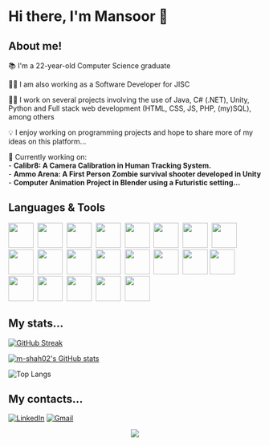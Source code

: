 <body>
  <h1> Hi there, I'm Mansoor 👋</h1>
  
  <h2> About me!</h2>
  <p> 📚 I'm a 22-year-old Computer Science graduate </p>
  <p> 👨‍💼 I am also working as a Software Developer for JISC </p>
  <p> 👨‍💻 I work on several projects involving the use of Java, C# (.NET), Unity, Python and Full stack web development (HTML, CSS, JS, PHP, (my)SQL), among others</p>
  <p> 💡 I enjoy working on programming projects and hope to share more of my ideas on this platform...</p>
  <p> 🌱 Currently working on: <br>
    - <strong> Calibr8: A Camera Calibration in Human Tracking System. </strong>  <br> 
    - <strong> Ammo Arena: A First Person Zombie survival shooter developed in Unity </strong> <br> 
    - <strong> Computer Animation Project in Blender using a Futuristic setting... </strong> <br> </p>
  
  <h2>Languages & Tools</h2>
  <div id="tech-icons">
    <img src="https://cdn.jsdelivr.net/gh/devicons/devicon/icons/csharp/csharp-original.svg" height = 50px width = 50px/>&nbsp;
    <img src="https://cdn.jsdelivr.net/gh/devicons/devicon/icons/dotnetcore/dotnetcore-original.svg" height = 50px width = 50px/>&nbsp;      
    <img src="https://cdn.jsdelivr.net/gh/devicons/devicon/icons/java/java-original-wordmark.svg" height = 50px width = 50px/>&nbsp;
    <img src="https://cdn.jsdelivr.net/gh/devicons/devicon/icons/intellij/intellij-original.svg" height = 50px width = 50px/>&nbsp;
    <img src="https://cdn.jsdelivr.net/gh/devicons/devicon/icons/html5/html5-original.svg" height = 50px width = 50px/>&nbsp;
    <img src="https://cdn.jsdelivr.net/gh/devicons/devicon/icons/bootstrap/bootstrap-original.svg" height = 50px width = 50px/>&nbsp;
    <img src="https://cdn.jsdelivr.net/gh/devicons/devicon/icons/css3/css3-original.svg" height = 50px width = 50px/>&nbsp;
    <img src="https://cdn.jsdelivr.net/gh/devicons/devicon/icons/php/php-original.svg" height = 50px width = 50px/>&nbsp; 
    <img src="https://cdn.jsdelivr.net/gh/devicons/devicon/icons/javascript/javascript-original.svg" height = 50px width = 50px/>&nbsp;
    <img src="https://cdn.jsdelivr.net/gh/devicons/devicon/icons/python/python-original-wordmark.svg" height = 50px width = 50px/>&nbsp;
    <img src="https://cdn.jsdelivr.net/gh/devicons/devicon/icons/pycharm/pycharm-original.svg" height=50px width=50px/>&nbsp;        
    <img src="https://cdn.jsdelivr.net/gh/devicons/devicon/icons/unity/unity-original.svg" height = 50px width = 50px/>&nbsp;
    <img src="https://cdn.jsdelivr.net/gh/devicons/devicon/icons/visualstudio/visualstudio-plain.svg" height = 50px width = 50px/>&nbsp;
    <img src="https://cdn.jsdelivr.net/gh/devicons/devicon/icons/vscode/vscode-original-wordmark.svg" height = 50px width = 50px/>&nbsp;
    <img src="https://cdn.jsdelivr.net/gh/devicons/devicon/icons/mysql/mysql-original.svg" height=50px width=50px/>        
    <img src="https://cdn.jsdelivr.net/gh/devicons/devicon/icons/microsoftsqlserver/microsoftsqlserver-plain.svg" height=50px width=50px/>&nbsp; 
    <img src="https://cdn.jsdelivr.net/gh/devicons/devicon/icons/git/git-original.svg" height = 50px width = 50px/>&nbsp;
    <img src="https://cdn.jsdelivr.net/gh/devicons/devicon/icons/github/github-original.svg" height = 50px width = 50px/>&nbsp;
    <img src="https://cdn.jsdelivr.net/gh/devicons/devicon/icons/jira/jira-original-wordmark.svg" height = 50px width = 50px/>&nbsp;
    <img src="https://cdn.jsdelivr.net/gh/devicons/devicon/icons/confluence/confluence-original.svg" height=50px width=50px/>&nbsp;
    <img src="https://cdn.jsdelivr.net/gh/devicons/devicon/icons/trello/trello-plain.svg" height=50px width=50px/>&nbsp;
  </div>

  <h2>My stats...</h2>
  <a href="https://git.io/streak-stats"><img src="https://github-readme-streak-stats.herokuapp.com?user=m-shah02&theme=dark&date_format=j%20M%5B%20Y%5D" alt="GitHub Streak" /></a>
  
  [![m-shah02's GitHub stats](https://github-readme-stats.vercel.app/api?username=m-shah02&theme=dark&show_icons=true)](https://github.com/anuraghazra/github-readme-stats)

  ![Top Langs](https://github-readme-stats.vercel.app/api/top-langs/?username=m-shah02&layout=compact&theme=vision-friendly-dark)
  
  <h2> My contacts...</h2>
    
  [![LinkedIn](https://img.shields.io/badge/LinkedIn-blue?logo=linkedin&logoColor=white&style=for-the-badge)](https://www.linkedin.com/in/mansoor-s-20a282225/)
  [![Gmail](https://img.shields.io/badge/Gmail-D14836?style=for-the-badge&logo=gmail&logoColor=white)](mailto:mansoorshah488@gmail.com)
  <br>
  
  <div id="footer" align = "center">
     <img src = "https://komarev.com/ghpvc/?username=m-shah02">
  </div>
</body>

<!--
**m-shah02/m-shah02** is a ✨ _special_ ✨ repository because its `README.md` (this file) appears on your GitHub profile.

Here are some ideas to get you started:

- 🔭 I’m currently working on ...
- 🌱 I’m currently learning ...
- 👯 I’m looking to collaborate on ...
- 🤔 I’m looking for help with ...
- 💬 Ask me about ...
- 📫 How to reach me: ...
- 😄 Pronouns: ...
- ⚡ Fun fact: ...
-->
